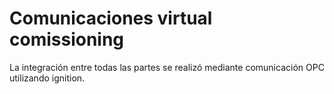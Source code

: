 # Comunicaciones  virtual comissioning

La integración entre todas las partes se realizó mediante comunicación OPC utilizando ignition.